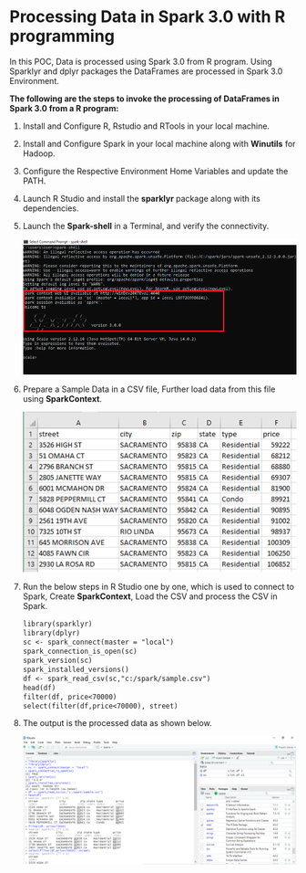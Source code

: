# Processing Data in Spark 3.0 with R programming
In this POC, Data is processed using Spark 3.0 from R program. Using Sparklyr and dplyr packages the DataFrames are processed in Spark 3.0 Environment. 

**The following are the steps to invoke the processing of DataFrames in Spark 3.0 from a R program:**

1.	Install and Configure R, Rstudio and RTools in your local machine.

2.	Install and Configure Spark in your local machine along with **Winutils** for Hadoop.

3.	Configure the Respective Environment Home Variables and update the PATH.

4.	Launch R Studio and install the **sparklyr** package along with its dependencies.

5.	Launch the **Spark-shell** in a Terminal, and verify the connectivity.

     ![Alt text](https://github.com/Protontech-1803/DataScience/blob/master/Sparklyr/spark_Confirmation.png)
 

6.	Prepare a Sample Data in a CSV file, Further load data from this file using **SparkContext**.

     ![Alt text](https://github.com/Protontech-1803/DataScience/blob/master/Sparklyr/SampleData.png)
 

7.	Run the below steps in R Studio one by one, which is used to connect to Spark, Create **SparkContext**, Load the CSV and process the CSV in Spark.

        library(sparklyr)
        library(dplyr)
        sc <- spark_connect(master = "local")
        spark_connection_is_open(sc)
        spark_version(sc)
        spark_installed_versions()
        df <- spark_read_csv(sc,"c:/spark/sample.csv")
        head(df)
        filter(df, price<70000)
        select(filter(df,price<70000), street)

   
 8. The output is the processed data as shown below.
 
       ![Alt text](https://github.com/Protontech-1803/DataScience/blob/master/Sparklyr/rstudioOutput.png)
 



